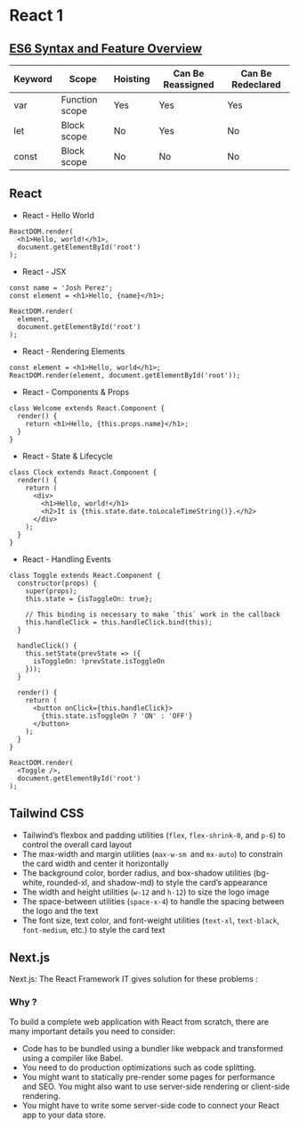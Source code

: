 # React 1
## [ES6 Syntax and Feature Overview](https://www.taniarascia.com/es6-syntax-and-feature-overview/)


|Keyword| Scope         |	Hoisting  |Can Be Reassigned  |Can Be Redeclared|
|-------|---------------|-----------|-------------------|-----------------|
|var	  | Function scope|	Yes	      |Yes		            |Yes              |
|let	  |Block scope    |	No		    |Yes	              |	No              |
|const  | 	Block scope |	No		    |No		              |No               |



## React
+ React - Hello World
```
ReactDOM.render(
  <h1>Hello, world!</h1>,
  document.getElementById('root')
);

```
+ React - JSX

```
const name = 'Josh Perez';
const element = <h1>Hello, {name}</h1>;

ReactDOM.render(
  element,
  document.getElementById('root')
);

```
+ React - Rendering Elements

```
const element = <h1>Hello, world</h1>;
ReactDOM.render(element, document.getElementById('root'));

```
+ React - Components & Props

```
class Welcome extends React.Component {
  render() {
    return <h1>Hello, {this.props.name}</h1>;
  }
}
```
+ React - State & Lifecycle

```
class Clock extends React.Component {
  render() {
    return (
      <div>
        <h1>Hello, world!</h1>
        <h2>It is {this.state.date.toLocaleTimeString()}.</h2>
      </div>
    );
  }
}

```
+ React - Handling Events
```
class Toggle extends React.Component {
  constructor(props) {
    super(props);
    this.state = {isToggleOn: true};

    // This binding is necessary to make `this` work in the callback
    this.handleClick = this.handleClick.bind(this);
  }

  handleClick() {
    this.setState(prevState => ({
      isToggleOn: !prevState.isToggleOn
    }));
  }

  render() {
    return (
      <button onClick={this.handleClick}>
        {this.state.isToggleOn ? 'ON' : 'OFF'}
      </button>
    );
  }
}

ReactDOM.render(
  <Toggle />,
  document.getElementById('root')
);

```


## Tailwind CSS


+ Tailwind’s flexbox and padding utilities (`flex`, `flex-shrink-0`, and `p-6`) to control the overall card layout
+ The max-width and margin utilities (`max-w-sm `and `mx-auto`) to constrain the card width and center it horizontally
+ The background color, border radius, and box-shadow utilities (bg-white, rounded-xl, and shadow-md) to style the card’s appearance
+ The width and height utilities (`w-12` and `h-12`) to size the logo image
+ The space-between utilities (`space-x-4`) to handle the spacing between the logo and the text
+ The font size, text color, and font-weight utilities (`text-xl`, `text-black`, `font-medium`, etc.) to style the card text


## Next.js

Next.js: The React Framework
IT gives solution for these problems :

### Why ? 
To build a complete web application with React from scratch, there are many important details you need to consider:

+ Code has to be bundled using a bundler like webpack and transformed using a compiler like Babel.
+ You need to do production optimizations such as code splitting.
+ You might want to statically pre-render some pages for performance and SEO. You might also want to use server-side rendering or client-side rendering.
+ You might have to write some server-side code to connect your React app to your data store.
